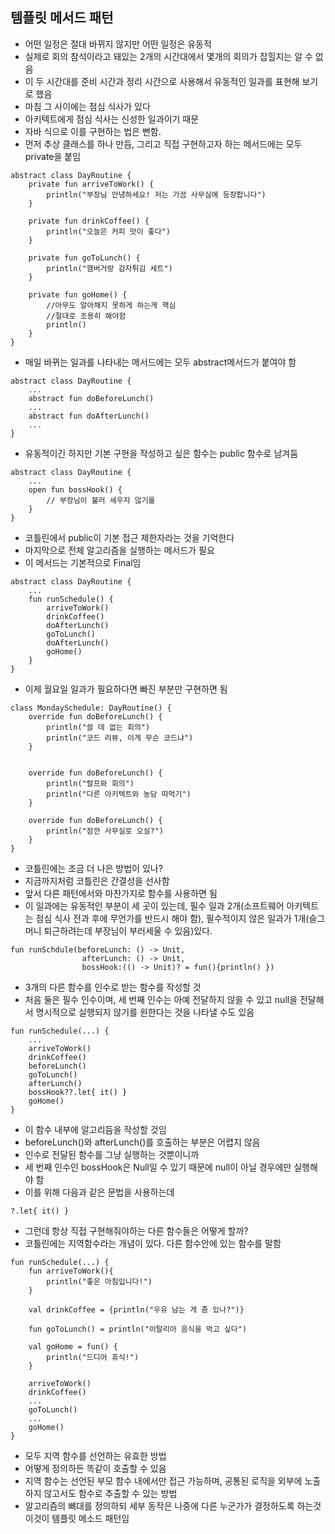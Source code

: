## 템플릿 메서드 패턴
- 어떤 일정은 절대 바뀌지 않지만 어떤 일정은 유동적
- 실제로 회의 참석이라고 돼있는 2개의 시간대에서 몇개의 회의가 잡힐지는 알 수 없음
- 이 두 시간대를 준비 시간과 정리 시간으로 사용해서 유동적인 일과를 표현해 보기로 했음
- 마침 그 사이에는 점심 식사가 있다
- 아키텍트에게 점심 식사는 신성한 일과이기 때문
- 자바 식으로 이를 구현하는 법은 뻔함.
- 먼저 추상 클래스를 하나 만듬, 그리고 직접 구현하고자 하는 메서드에는 모두 private을 붙임


```
abstract class DayRoutine {
    private fun arriveToWork() {
        println("부장님 안녕하세요! 저는 가끔 사무실에 등장합니다")
    }

    private fun drinkCoffee() {
        println("오늘은 커피 맛이 좋다")
    }

    private fun goToLunch() {
        println("햄버거랑 감자튀김 세트")
    }

    private fun goHome() {
        //아무도 알아채지 못하게 하는게 핵심
        //절대로 조용히 해야함
        println()
    }
}
```
- 매일 바뀌는 일과를 나타내는 메서드에는 모두 abstract메서드가 붙여야 함
```
abstract class DayRoutine {
    ...
    abstract fun doBeforeLunch()
    ...
    abstract fun doAfterLunch()
    ...
}
```
- 유동적이긴 하지만 기본 구현을 작성하고 싶은 함수는 public 함수로 남겨둠
```
abstract class DayRoutine {
    ...
    open fun bossHook() {
        // 부장님이 불러 세우지 않기를        
    }
}
```
- 코틀린에서 public이 기본 접근 제한자라는 것을 기억한다
- 마지막으로 전체 알고리즘을 실행하는 메서드가 필요
- 이 메서드는 기본적으로 Final임

```
abstract class DayRoutine {
    ...
    fun runSchedule() {
        arriveToWork() 
        drinkCoffee()
        doAfterLunch()
        goToLunch()
        doAfterLunch()
        goHome()
    }
}
```
- 이제 월요일 일과가 필요하다면 빠진 부분만 구현하면 됨
```
class MondaySchedule: DayRoutine() {
    override fun doBeforeLunch() {
        println("쓸 데 없는 회의")
        println("코드 리뷰, 이게 무슨 코드냐")
    }


    override fun doBeforeLunch() {
        println("랄프와 회의")
        println("다른 아키텍트와 농담 따먹기")
    }

    override fun doBeforeLunch() {
        println("잠깐 사무실로 오실?")
    }
}
```
- 코틀린에는 조금 더 나은 방법이 있나?
- 지금까지처럼 코틀린은 간결성을 선사함
- 앞서 다른 패턴에서와 마찬가지로 함수를 사용하면 됨
- 이 일과에는 유동적인 부분이 세 곳이 있는데, 필수 일과 2개(소프트웨어 아키텍트는 점심 식사 전과 후에 무언가를 반드시 해야 함), 필수적이지 않은 일과가 1개(슬그머니 퇴근하려는데 부장님이 부러세울 수 있음)있다.
```
fun runSchdule(beforeLunch: () -> Unit,
                afterLunch: () -> Unit,
                bossHook:(() -> Unit)? = fun(){println() })
```
- 3개의 다른 함수를 인수로 받는 함수를 작성할 것
- 처음 둘은 필수 인수이며, 세 번째 인수는 아예 전달하지 않을 수 있고 null을 전달해서 명시적으로 실행되지 않기를 원한다는 것을 나타낼 수도 있음
```
fun runSchedule(...) {
    ...
    arriveToWork()
    drinkCoffee()
    beforeLunch()
    goToLunch()
    afterLunch()
    bossHook??.let{ it() }
    goHome()
}
```
- 이 함수 내부에 알고리듬을 작성할 것임
- beforeLunch()와 afterLunch()를 호출하는 부분은 어렵지 않음
- 인수로 전달된 함수를 그냥 실행하는 것뿐이니까
- 세 번째 인수인 bossHook은 Null일 수 있기 때문에 null이 아닐 경우에만 실행해야 함
- 이를 위해 다음과 같은 문법을 사용하는데
```
?.let{ it() }
```
- 그런데 항상 직접 구현해줘야하는 다른 함수들은 어떻게 할까?
- 코틀린에는 지역함수라는 개념이 있다. 다른 함수안에 있는 함수를 말함
```
fun runSchedule(...) {
    fun arriveToWork(){
        println("좋은 아침입니다!")
    }

    val drinkCoffee = {println("우유 남는 게 좀 있나?")}

    fun goToLunch() = println("이탈리아 음식을 먹고 싶다")

    val goHome = fun() {
        println("드디어 휴식!")
    }

    arriveToWork()
    drinkCoffee()
    ...
    goToLunch()
    ...
    goHome()
}
```
- 모두 지역 함수를 선언하는 유효한 방법
- 어떻게 정의하든 똑같이 호출할 수 있음
- 지역 함수는 선언된 부모 함수 내에서만 접근 가능하며, 공통된 로직을 외부에 노출하지 않고서도 함수로 추출할 수 있는 방법
- 알고리즘의 뼈대를 정의하되 세부 동작은 나중에 다른 누군가가 결정하도록 하는것 이것이 템플릿 메소드 패턴임